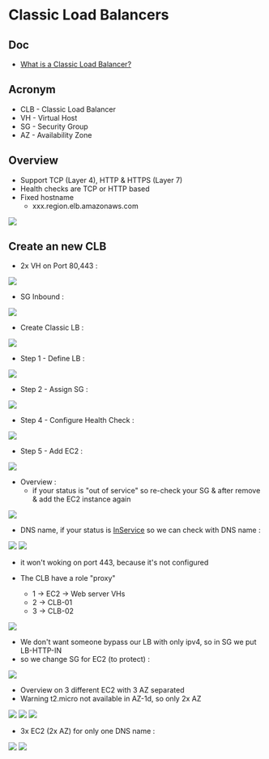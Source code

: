 # Classic Load Balancers

## Doc
* [What is a Classic Load Balancer?](https://docs.aws.amazon.com/elasticloadbalancing/latest/classic/introduction.html)

## Acronym
* CLB - Classic Load Balancer
* VH - Virtual Host
* SG - Security Group
* AZ - Availability Zone

## Overview
* Support TCP (Layer 4), HTTP & HTTPS (Layer 7)
* Health checks are TCP or HTTP based
* Fixed hostname
    * xxx.region.elb.amazonaws.com
    
[<img src="https://i.imgur.com/3p9BafJ.png">](https://i.imgur.com/3p9BafJ.png)

## Create an new CLB
* 2x VH on Port 80,443 :

[<img src="https://i.imgur.com/D5bhGdD.png">](https://i.imgur.com/D5bhGdD.png)

* SG Inbound :

[<img src="https://i.imgur.com/48zoCUi.png">](https://i.imgur.com/48zoCUi.png)

* Create Classic LB :

[<img src="https://i.imgur.com/GS95mHi.png">](https://i.imgur.com/GS95mHi.png)

* Step 1 - Define LB :

[<img src="https://i.imgur.com/oJxQk5A.png">](https://i.imgur.com/oJxQk5A.png)

* Step 2 - Assign SG :

[<img src="https://i.imgur.com/AMaaZ7G.png">](https://i.imgur.com/AMaaZ7G.png)

* Step 4 - Configure Health Check :

[<img src="https://i.imgur.com/bqJJLXP.png">](https://i.imgur.com/bqJJLXP.png)

* Step 5 - Add EC2 :

[<img src="https://i.imgur.com/9TWbwew.png">](https://i.imgur.com/9TWbwew.png)

* Overview : 
   * if your status is "out of service" so re-check your SG & after remove & add the EC2 instance again
   
[<img src="https://i.imgur.com/T6hxcO4.png">](https://i.imgur.com/T6hxcO4.png)

* DNS name, if your status is [InService](https://i.imgur.com/nzvimSp.png) so we can check with DNS name :

[<img src="https://i.imgur.com/ds1QPT9.png">](https://i.imgur.com/ds1QPT9.png)
[<img src="https://i.imgur.com/mtmx5Fg.png">](https://i.imgur.com/mtmx5Fg.png)

* it won't woking on port 443, because it's not configured

* The CLB have a role "proxy" 
   * 1 -> EC2 -> Web server VHs
   * 2 -> CLB-01
   * 3 -> CLB-02

[<img src="https://i.imgur.com/WNiM5Bg.png">](https://i.imgur.com/WNiM5Bg.png)

* We don't want someone bypass our LB with only ipv4, so in SG we put LB-HTTP-IN
* so we change SG for EC2 (to protect) :

[<img src="https://i.imgur.com/jAeJq6k.png">](https://i.imgur.com/jAeJq6k.png)

* Overview on 3 different EC2 with 3 AZ separated
* Warning t2.micro not available in AZ-1d, so only 2x AZ

[<img src="https://i.imgur.com/4jqeZmk.png">](https://i.imgur.com/4jqeZmk.png)
[<img src="https://i.imgur.com/XFdswSt.png">](https://i.imgur.com/XFdswSt.png)
[<img src="https://i.imgur.com/mJZdEL7.png">](https://i.imgur.com/mJZdEL7.png)

* 3x EC2 (2x AZ) for only one DNS name :

[<img src="https://i.imgur.com/jZ9zNRv.png">](https://i.imgur.com/jZ9zNRv.png)
[<img src="https://i.imgur.com/aZMriLA.png">](https://i.imgur.com/aZMriLA.png)
